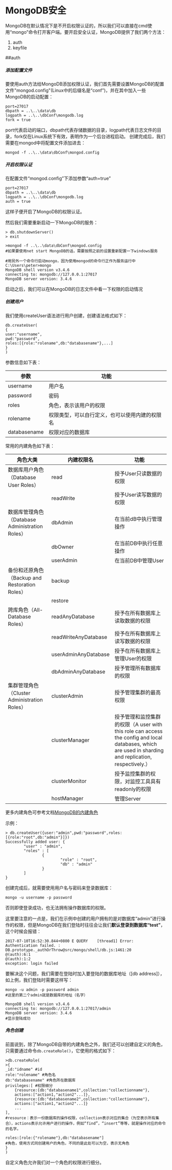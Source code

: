 # MongoDB安全

MongoDB在默认情况下是不开启权限认证的，所以我们可以直接在cmd使用“mongo”命令打开客户端。要开启安全认证，MongoDB提供了我们两个方法：
1. auth
2. keyfile

##auth

##### 添加配置文件

要使用auth方法给MongoDB添加权限认证，我们首先需要设置MongoDB的配置文件"mongod.config"(Linux中的后缀名是“conf”)，并在其中加入一些MongoDB的启动配置：
```
port=27017
dbpath = ..\..\data\db
logpath = ..\..\dbConf\mongodb.log
fork = true 
```
port代表启动的端口，dbpath代表存储数据的目录，logpath代表日志文件的目录，fork仅在Linux系统下有效，表明作为一个后台进程启动。
创建完成后，我们需要在mongod中将配置文件添加进去：
```
mongod -f ..\..\data\dbConf\mongod.config
```
##### 开启权限认证

在配置文件“mongod.config”下添加参数“auth=true”
```
port=27017
dbpath = ..\..\data\db
logpath = ..\..\dbConf\mongodb.log
auth = true
```
这样子便开启了MongoDB的权限认证。

然后我们需要重新启动一下MongoDB的服务：
```
> db.shutdownServer()
> exit

>mongod -f ..\..\data\dbConf\mongod.config
#如果要使用net start MongoDB的话，需要按照之前的设置重新配置一下windows服务

#用另外一个命令行启动mongo，因为使用mongod的命令行正作为服务运行中
C:\Users\peter>mongo
MongoDB shell version v3.4.6
connecting to: mongodb://127.0.0.1:27017
MongoDB server version: 3.4.6
```
启动之后，我们可以在MongoDB的日志文件中看一下权限的启动情况

##### 创建用户

我们使用createUser语法进行用户创建，创建语法格式如下：
```
db.createUser(
{
user:"username",
pwd:"password",
roles:[{role:"rolename",db:"databasename"},...]
}
)
```
参数信息如下表：

| 参数 | 功能 |
|--------|--------|
|    username    |用户名        |
|password|密码|
|roles|角色，表示该用户的权限|
|rolename|权限类型，可以自行定义，也可以使用内建的权限名|
|databasename|权限对应的数据库|

常用的内建角色如下表：

|角色大类| 内建权限名 | 功能 |
|---|--------|--------|
|数据库用户角色（Database User Roles）|read|授予User只读数据的权限|
||readWrite|授予User读写数据的权限|
|数据库管理角色（Database Administration Roles）|dbAdmin|在当前dB中执行管理操作|
||dbOwner|在当前DB中执行任意操作|
||userAdmin|在当前DB中管理User|
|备份和还原角色（Backup and Restoration Roles）|backup||
||restore||
|跨库角色（All-Database Roles）|readAnyDatabase|授予在所有数据库上读取数据的权限|
||readWriteAnyDatabase|授予在所有数据库上读写数据的权限|
||userAdminAnyDatabase|授予在所有数据库上管理User的权限|
||dbAdminAnyDatabase|授予管理所有数据库的权限|
|集群管理角色（Cluster Administration Roles）|clusterAdmin|授予管理集群的最高权限|
||clusterManager|授予管理和监控集群的权限（A user with this role can access the config and local databases, which are used in sharding and replication, respectively.）|
||clusterMonitor|授予监控集群的权限，对监控工具具有readonly的权限|
||hostManager|管理Server|
更多内建角色可参考文档[MongoDB的内建角色](http://docs.mongoing.com/manual-zh/reference/built-in-roles.html)

示例：
```
> db.createUser({user:"admin",pwd:"password",roles:[{role:"root",db:"admin"}]})
Successfully added user: {
        "user" : "admin",
        "roles" : [
                {
                        "role" : "root",
                        "db" : "admin"
                }
        ]
}
```
创建完成后，就需要使用用户名与密码来登录数据库：
```
mongo -u username -p password
```
否则即使登录成功，也无法拥有操作数据库的权限。

这里要注意的一点是，我们在示例中创建的用户拥有的是对数据库“admin”进行操作的权限，但是MongoDB在我们登陆时往往会让我们**默认登录到数据库“test”**，这个时候会报错：
```
2017-07-10T16:52:30.844+0800 E QUERY    [thread1] Error: Authentication failed. :
DB.prototype._authOrThrow@src/mongo/shell/db.js:1461:20
@(auth):6:1
@(auth):1:2
exception: login failed
```
要解决这个问题，我们需要在登陆时加入要登陆的数据库地址（[db address]），如上例，我们登陆时需要这样写：
```
mongo -u admin -p password admin
#这里的第二个admin就是数据库的地址（名字）

MongoDB shell version v3.4.6
connecting to: mongodb://127.0.0.1:27017/admin
MongoDB server version: 3.4.6
#显示登陆成功
```

##### 角色创建

前面说到，除了MongoDB自带的内建角色之外，我们还可以创建自定义的角色，只需要通过命令`db.createRole()`，它使用的格式如下：
```
>db.createRole(
>{
_id:"idname" #id
role:"rolename" #角色名
db:"databasename" #角色所在数据库
privileges:[ #权限细分
	{resource:{db:"databasename1",collection:"collectionname"},
    actions:["action1,"action2"...]},
    {resource:{db:"databasename2",collection:"collectionname"},
    actions:["action1,"action2"...]}
    ...
], 
#resource：表示一份数据库的操作权限，collection表示对应的集合（为空表示所有集合），actions表示允许用户进行的操作，例如“find”，“insert”等等，就是操作对应的命令的名字。

roles:[role:{"rolename"},db:"databasename"] 
#角色，使用方式同创建用户的角色，不同的是此处可以为空，表示无角色
}
)
```
自定义角色允许我们对一个角色的权限进行细分。




